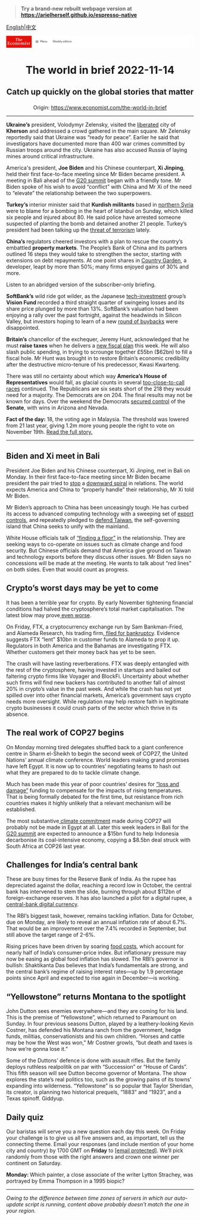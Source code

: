 > **Try a brand-new rebuilt webpage version at https://arielherself.github.io/espresso-native**

[English](https://github.com/arielherself/espresso/blob/main/README.md)|[中文](https://github-com.translate.goog/arielherself/espresso/blob/main/README.md?_x_tr_sl=en&_x_tr_tl=zh-CN&_x_tr_hl=zh-CN&_x_tr_pto=wapp)



![The Economist](menubar.png)

# <p align="center">The world in brief 2022-11-14</p>

## <p align="center">Catch up quickly on the global stories that matter</p>

<p align="center">Origin: <a href="https://www.economist.com/the-world-in-brief">https://www.economist.com/the-world-in-brief</a><hr>

<strong>Ukraine’s</strong> president, Volodymyr Zelensky, visited the [liberated](https://www.economist.com/europe/2022/11/11/russia-claims-to-have-completed-its-withdrawal-from-kherson) city of <strong>Kherson</strong> and addressed a crowd gathered in the main square. Mr Zelensky reportedly said that Ukraine was “ready for peace”. Earlier he said that investigators have documented more than 400 war crimes committed by Russian troops around the city. Ukraine has also accused Russia of laying mines around critical infrastructure.

America&#x27;s president, <strong>Joe Biden</strong> and his Chinese counterpart, <strong>Xi Jinping</strong>, held their first face-to-face meeting since Mr Biden became president. A meeting in Bali ahead of the [G20 summit](https://www.economist.com/asia/2022/11/13/the-dynamics-of-distrust-around-the-g20-summit) began with a friendly tone. Mr Biden spoke of his wish to avoid “conflict” with China and Mr Xi of the need to “elevate” the relationship between the two superpowers.

<strong>Turkey’s </strong>interior minister said that <strong>Kurdish militants</strong> based in [northern Syria](https://www.economist.com/middle-east-and-africa/2019/10/10/turkey-launches-an-attack-on-northern-syria) were to blame for a bombing in the heart of Istanbul on Sunday, which killed six people and injured about 80. He said police have arrested someone suspected of planting the bomb and detained another 21 people. Turkey’s president had been talking up the [threat of terrorism](https://www.economist.com/europe/2022/06/09/as-elections-approach-turkeys-president-finds-enemies-everywhere) lately.

<strong>China’s </strong>regulators cheered investors with a plan to rescue the country’s embattled <strong>property markets</strong>. The People’s Bank of China and its partners outlined 16 steps they would take to strengthen the sector, starting with extensions on debt repayments. At one point shares in [Country Garden](https://www.economist.com/leaders/2022/09/15/chinas-property-crisis-hasnt-gone-away-it-is-getting-worse), a developer, leapt by more than 50%; many firms enjoyed gains of 30% and more.

Listen to an abridged version of the subscriber-only briefing.

<strong>SoftBank’s</strong> wild ride got wilder, as the Japanese [tech-investment](https://www.economist.com/business/2022/05/16/after-a-bruising-year-softbank-braces-for-more-pain) group’s <strong>Vision Fund </strong>recorded a third straight quarter of swingeing losses and its share price plunged by more than 13%. SoftBank’s valuation had been enjoying a rally over the past fortnight, against the headwinds in Silicon Valley, but investors hoping to learn of a new [round of buybacks](https://www.economist.com/business/2021/06/17/hard-truths-about-softbank) were disappointed.

<strong>Britain’s</strong> chancellor of the exchequer, Jeremy Hunt, acknowledged that he must <strong>raise taxes</strong> when he delivers a [new fiscal plan](https://www.economist.com/leaders/2022/11/10/the-best-ways-to-fix-britains-budget) this week. He will also slash public spending, in trying to scrounge together £55bn ($62bn) to fill a fiscal hole. Mr Hunt was brought in to restore Britain’s economic credibility after the destructive micro-tenure of his predecessor, Kwasi Kwarteng.

There was still no certainty about which way <strong>America’s House of Representatives </strong>would fall, as glacial counts in several [too-close-to-call races](https://www.economist.com/interactive/us-midterms-2022/results/senate/?fsrc=core-app-economist) continued. The Republicans are six seats short of the 218 they would need for a majority. The Democrats are on 204. The final results may not be known for days. Over the weekend the Democrats [secured control](https://www.economist.com/united-states/2022/11/13/the-democrats-keep-control-of-the-senate) of the <strong>Senate</strong>, with wins in Arizona and Nevada.

<strong>Fact of the day:</strong> 18, the voting age in Malaysia. The threshold was lowered from 21 last year, giving 1.2m more young people the right to vote on November 19th. [Read the full story.](https://www.economist.com/asia/2022/11/10/malaysias-grand-old-party-eyes-a-comeback)

----------

## Biden and Xi meet in Bali

President Joe Biden and his Chinese counterpart, Xi Jinping, met in Bali on Monday. In their first face-to-face meeting since Mr Biden became president the pair tried to [stop](https://www.economist.com/china/2022/11/10/can-joe-biden-and-xi-jinping-stabilise-sino-american-relations) a [downward spiral](https://www.economist.com/china/2022/10/27/china-and-america-are-barely-speaking-though-crises-loom) in relations. The world expects America and China to “properly handle” their relationship, Mr Xi told Mr Biden.  
  
 Mr Biden’s approach to China has been unceasingly tough. He has curbed its access to advanced computing technology with a sweeping set of [export controls](https://www.economist.com/business/2022/10/13/america-curbs-chinese-access-to-advanced-computing), and repeatedly pledged to [defend Taiwan](https://www.economist.com/the-economist-explains/2022/05/23/what-is-americas-policy-of-strategic-ambiguity-over-taiwan), the self-governing island that China seeks to unify with the mainland.

White House officials talk of [“finding a floor”](https://www.economist.com/asia/2022/11/13/the-dynamics-of-distrust-around-the-g20-summit) in the relationship. They are seeking ways to co-operate on issues such as climate change and food security. But Chinese officials demand that America give ground on Taiwan and technology exports before they discuss other issues. Mr Biden says no concessions will be made at the meeting. He wants to talk about “red lines” on both sides. Even that would count as progress.

## Crypto’s worst days may be yet to come

It has been a terrible year for crypto. By early November tightening financial conditions had halved the cryptosphere’s total market capitalisation. The latest blow may prove[ even worse](https://www.economist.com/podcasts/2022/11/11/the-fallout-from-this-is-absolutely-enormous-a-crypto-implosion). 

On Friday, FTX, a cryptocurrency exchange run by Sam Bankman-Fried, and Alameda Research, his trading firm,[ filed for bankruptcy](https://www.economist.com/finance-and-economics/2022/11/11/sam-bankman-frieds-crypto-exchange-files-for-bankruptcy). Evidence suggests FTX “lent” $10bn in customer funds to Alameda to prop it up. Regulators in both America and the Bahamas are investigating FTX. Whether customers get their money back has yet to be seen.

The crash will have lasting reverberations. FTX was deeply entangled with the rest of the cryptosphere, having invested in startups and bailed out faltering crypto firms like Voyager and BlockFi. Uncertainty about whether such firms will find new backers has contributed to another fall of almost 20% in crypto’s value in the past week. And while the crash has not yet spilled over into other financial markets, America’s government says crypto needs more oversight. While regulation may help restore faith in legitimate crypto businesses it could crush parts of the sector which thrive in its absence.

## The real work of COP27 begins

On Monday morning tired delegates shuffled back to a giant conference centre in Sharm el-Sheikh to begin the second week of COP27, the United Nations’ annual climate conference. World leaders making grand promises have left Egypt. It is now up to countries’ negotiating teams to hash out what they are prepared to do to tackle climate change.  
  
 Much has been made this year of poor countries’ desires for [“loss and damage”](https://www.economist.com/the-economist-explains/2022/10/03/what-is-climate-loss-and-damage) funding to compensate for the impacts of rising temperatures. That is being formally debated for the first time, but resistance from rich countries makes it highly unlikely that a relevant mechanism will be established.

The most substantive[ climate commitment](https://www.economist.com/leaders/2022/11/03/the-world-is-missing-its-lofty-climate-targets-time-for-some-realism) made during COP27 will probably not be made in Egypt at all. Later this week leaders in Bali for the [G20 summit](https://www.economist.com/asia/2022/11/13/the-dynamics-of-distrust-around-the-g20-summit) are expected to announce a $15bn fund to help Indonesia decarbonise its coal-intensive economy, copying a $8.5bn deal struck with South Africa at COP26 last year.

## Challenges for India’s central bank

These are busy times for the Reserve Bank of India. As the rupee has depreciated against the dollar, reaching a record low in October, the central bank has intervened to stem the slide, burning through about $112bn of foreign-exchange reserves. It has also launched a pilot for a digital rupee, a [central-bank digital currency](https://www.economist.com/special-report/2022/04/20/how-central-banks-are-moving-into-e-money). 

The RBI’s biggest task, however, remains tackling inflation. Data for October, due on Monday, are likely to reveal an annual inflation rate of about 6.7%. That would be an improvement over the 7.4% recorded in September, but still above the target range of 2-6%. 

Rising prices have been driven by soaring [food costs](https://www.economist.com/graphic-detail/2022/10/07/food-prices-are-outpacing-wider-inflation-across-most-of-the-world), which account for nearly half of India’s consumer-price index. But inflationary pressure may now be easing as global food inflation has slowed. The RBI’s governor is bullish: Shaktikanta Das believes that India’s fundamentals are strong, and the central bank’s regime of raising interest rates—up by 1.9 percentage points since April and expected to rise again in December—is working.

## “Yellowstone” returns Montana to the spotlight

John Dutton sees enemies everywhere—and they are coming for his land. This is the premise of “Yellowstone”, which returned to Paramount on Sunday. In four previous seasons Dutton, played by a leathery-looking Kevin Costner, has defended his Montana ranch from the government, hedge funds, militias, conservationists and his own children. “Horses and cattle may be how the West was won,” Mr Costner growls, “but death and taxes is how we’re gonna lose it.”

Some of the Duttons’ defence is done with assault rifles. But the family deploys ruthless realpolitik on par with “Succession” or “House of Cards”. This fifth season will see Dutton become governor of Montana. The show explores the state’s real politics too, such as the growing pains of its towns’ expanding into wilderness. “Yellowstone” is so popular that Taylor Sheridan, its creator, is planning two historical prequels, “1883” and “1923”, and a Texas spinoff. Giddyup.

## Daily quiz

Our baristas will serve you a new question each day this week. On Friday your challenge is to give us all five answers and, as important, tell us the connecting theme. Email your responses (and include mention of your home city and country) by 1700 GMT on <strong>Friday</strong> to [<span class="__cf_email__" data-cfemail="1d4c687467586e6d6f786e6e725d787e72737270746e69337e7270">[email&#160;protected]</span>](https://mail.google.com/mail/?view=cm&amp;fs=1&amp;tf=1&amp;to=QuizEspresso@economist.com). We’ll pick randomly from those with the right answers and crown one winner per continent on Saturday.  
  
<strong>Monday: </strong>Which painter, a close associate of the writer Lytton Strachey, was portrayed by Emma Thompson in a 1995 biopic?

----------

*Owing to the difference between time zones of servers in which our auto-update script is running, content above probably doesn't match the one in your region.*
